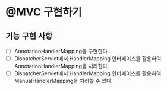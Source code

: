 # @MVC 구현하기

## 기능 구현 사항

- [ ] AnnotationHandlerMapping을 구현한다.
- [ ] DispatcherServlet에서 HandlerMapping 인터페이스를 활용하여 AnnotationHandlerMapping을 처리한다.
- [ ] DispatcherServlet에서 HandlerMapping 인터페이스를 활용하여 ManualHandlerMapping을 처리할 수 있다.
